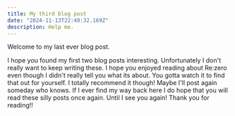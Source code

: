 ```yaml
---
title: My third blog post
date: "2024-11-13T22:40:32.169Z"
description: Help me.
---
```


Welcome to my last ever blog post.

I hope you found my first two blog posts interesting. Unfortunately I don't really want to keep writing these.
I hope you enjoyed reading about Re:zero even though I didn't really tell you what its about. You gotta watch it to find that out for yourself. I totally recommend it though! Maybe I'll post again someday who knows. If I ever find my way back here I do hope that you will read these silly posts once again.
Until I see you again! Thank you for reading!!


